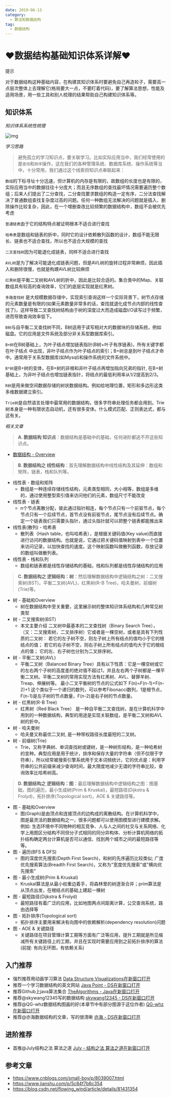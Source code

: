 ```yaml
---
date: 2019-06-13
category:
  - 算法和数据结构
tag:
  - 数据结构
---
```

# ♥数据结构基础知识体系详解♥ 

提示

对于数据结构这种基础内容，在构建其知识体系时要避免自己再造轮子，需要高一点层次整体上去理解它(格局要大一点，不要盯着代码)，要了解算法思想，性能及适用场景，用一些工具和别人梳理的结果帮助自己构建知识体系等。

## 知识体系

*知识体系系统性梳理*

![img](https://www.pdai.tech/images/alg/alg-overview-x.png)

*学习思路*

> 避免孤立的学习知识点，要关联学习。比如实际应用当中，我们经常使用的是`查找`和`排序`操作，这在我们的各种管理系统、数据库系统、操作系统等当中，十分常用，我们通过这个线索将知识点串联起来：

`数组`的下标寻址十分迅速，但计算机的内存是有限的，故数组的长度也是有限的，实际应用当中的数据往往十分庞大；而且无序数组的查找最坏情况需要遍历整个数组；后来人们提出了二分查找，二分查找要求数组的构造一定有序，二分法查找解决了普通数组查找复杂度过高的问题。任何一种数组无法解决的问题就是插入、删除操作比较复杂，因此，在一个增删查改比较频繁的数据结构中，数组不会被优先考虑

`普通链表`由于它的结构特点被证明根本不适合进行查找

`哈希表`是数组和链表的折中，同时它的设计依赖散列函数的设计，数组不能无限长、链表也不适合查找，所以也不适合大规模的查找

`二叉查找树`因为可能退化成链表，同样不适合进行查找

`AVL树`是为了解决可能退化成链表问题，但是AVL树的旋转过程非常麻烦，因此插入和删除很慢，也就是构建AVL树比较麻烦

`红黑树`是平衡二叉树和AVL树的折中，因此是比较合适的。集合类中的Map、关联数组具有较高的查询效率，它们的底层实现就是红黑树。

`多路查找树` 是大规模数据存储中，实现索引查询这样一个实际背景下，树节点存储的元素数量是有限的(如果元素数量非常多的话，查找就退化成节点内部的线性查找了)，这样导致二叉查找树结构由于树的深度过大而造成磁盘I/O读写过于频繁，进而导致查询效率低下。

`B树`与自平衡二叉查找树不同，B树适用于读写相对大的数据块的存储系统，例如磁盘。它的应用是文件系统及部分非关系型数据库索引。

`B+树`在B树基础上，为叶子结点增加链表指针(B树+叶子有序链表)，所有关键字都在叶子结点 中出现，非叶子结点作为叶子结点的索引；B+树总是到叶子结点才命中。通常用于关系型数据库(如Mysql)和操作系统的文件系统中。

`B*树`是B+树的变体，在B+树的非根和非叶子结点再增加指向兄弟的指针, 在B+树基础上，为非叶子结点也增加链表指针，将结点的最低利用率从1/2提高到2/3。

`R树`是用来做空间数据存储的树状数据结构。例如给地理位置，矩形和多边形这类多维数据建立索引。

`Trie树`是自然语言处理中最常用的数据结构，很多字符串处理任务都会用到。Trie树本身是一种有限状态自动机，还有很多变体。什么模式匹配、正则表达式，都与这有关。

*相关文章*

> **A. 数据结构 知识点**：数据结构是基础中的基础，任何进阶都逃不开这些知识点。

- [数据结构 - Overview]()

> **B. 数据结构之 线性结构**：首先理解数据结构中线性结构及其延伸：数组和矩阵，链表，栈和队列等。

- 线性表 - 数组和矩阵
  - 数组是一种连续存储线性结构，元素类型相同，大小相等，数组是多维的，通过使用整型索引值来访问他们的元素，数组尺寸不能改变
- 线性表 - 链表
  - n个节点离散分配，彼此通过指针相连，每个节点只有一个前驱节点，每个节点只有一个后续节点，首节点没有前驱节点，尾节点没有后续节点。确定一个链表我们只需要头指针，通过头指针就可以把整个链表都能推出来
- 线性表(散列) - 哈希表
  - 散列表（Hash table，也叫哈希表），是根据关键码值(Key value)而直接进行访问的数据结构。也就是说，它通过把关键码值映射到表中一个位置来访问记录，以加快查找的速度。这个映射函数叫做散列函数，存放记录的数组叫做散列表。
- 线性表 - 栈和队列
  - 数组和链表都是线性存储结构的基础，栈和队列都是线性存储结构的应用

> **C. 数据结构之 逻辑结构：树**：然后理解数据结构中逻辑结构之树：二叉搜索树(BST)，平衡二叉树(AVL)，红黑树(R-B Tree)，哈夫曼树，前缀树(Trie)等。

- 树 - 基础和Overview
  - 树在数据结构中至关重要，这里展示树的整体知识体系结构和几种常见树类型
- 树 - 二叉搜索树(BST)
  - 本文主要介绍 二叉树中最基本的二叉查找树（Binary Search Tree），（又：二叉搜索树，二叉排序树）它或者是一棵空树，或者是具有下列性质的二叉树： 若它的左子树不空，则左子树上所有结点的值均小于它的根结点的值； 若它的右子树不空，则右子树上所有结点的值均大于它的根结点的值； 它的左、右子树也分别为二叉排序树。
- 树 - 平衡二叉树(AVL)
  - 平衡二叉树（Balanced Binary Tree）具有以下性质：它是一棵空树或它的左右两个子树的高度差的绝对值不超过1，并且左右两个子树都是一棵平衡二叉树。平衡二叉树的常用实现方法有红黑树、AVL、替罪羊树、Treap、伸展树等。 最小二叉平衡树的节点的公式如下 F(n)=F(n-1)+F(n-2)+1 这个类似于一个递归的数列，可以参考Fibonacci数列，1是根节点，F(n-1)是左子树的节点数量，F(n-2)是右子树的节点数量。
- 树 - 红黑树(R-B Tree)
  - 红黑树（Red Black Tree） 是一种自平衡二叉查找树，是在计算机科学中用到的一种数据结构，典型的用途是实现关联数组，是平衡二叉树和AVL树的折中。
- 树 - 哈夫曼树
  - 哈夫曼又称最优二叉树, 是一种带权路径长度最短的二叉树。
- 树 - 前缀树(Trie)
  - Trie，又称字典树、单词查找树或键树，是一种树形结构，是一种哈希树的变种。典型应用是用于统计，排序和保存大量的字符串（但不仅限于字符串），所以经常被搜索引擎系统用于文本词频统计。它的优点是：利用字符串的公共前缀来减少查询时间，最大限度地减少无谓的字符串比较，查询效率比哈希树高。

> **D. 数据结构之 逻辑结构：图**：最后理解数据结构中逻辑结构之图：图基础，图的遍历，最小生成树(Prim & Kruskal)，最短路径(Dijkstra & Frolyd)，拓扑排序(Topological sort)，AOE & 关键路径等。

- 图 - 基础和Overview
  - 图(Graph)是由顶点和连接顶点的边构成的离散结构。在计算机科学中，图是最灵活的数据结构之一，很多问题都可以使用图模型进行建模求解。例如: 生态环境中不同物种的相互竞争、人与人之间的社交与关系网络、化学上用图区分结构不同但分子式相同的同分异构体、分析计算机网络的拓扑结构确定两台计算机是否可以通信、找到两个城市之间的最短路径等等。
- 图 - 遍历(BFS & DFS)
  - 图的深度优先搜索(Depth First Search)，和树的先序遍历比较类似; 广度优先搜索算法(Breadth First Search)，又称为"宽度优先搜索"或"横向优先搜索"
- 图 - 最小生成树(Prim & Kruskal)
  - Kruskal算法是从最小权重边着手，将森林里的树逐渐合并；prim算法是从顶点出发，在根结点的基础上建起一棵树
- 图 - 最短路径(Dijkstra & Frolyd)
  - 最短路径有着广泛的应用，比如地图两点间距离计算，公交查询系统，路由选择等
- 图 - 拓扑排序(Topological sort)
  - 拓扑排序主要用来解决有向图中的依赖解析(dependency resolution)问题
- 图 - AOE & 关键路径
  - 关键路径在项目管理计算工期等方面有广泛等应用，提升工期就是所见缩减所有关键路径上的工期，并且在实现时需要应用到之前拓扑排序的算法(前提: 有向无环图，有依赖关系)

## 入门推荐

- 强烈推荐用动画学习算法 [Data Structure Visualizations在新窗口打开](https://www.cs.usfca.edu/~galles/visualization/Algorithms.html)
- 推荐一个学习数据结构的英文网站 [Java Point - DS在新窗口打开](https://www.javatpoint.com/data-structure-tutorial)
- 推荐Github上java算法集合 [TheAlgorithms - Java在新窗口打开](https://github.com/TheAlgorithms/Java)
- 推荐@skywang12345写的数据结构 [skywang12345 - DS在新窗口打开](https://www.cnblogs.com/skywang12345/p/3603935.html)
- 推荐@QG-whz数据结构图画的好(本章节中有部分图源于这位作者) [QG-whz在新窗口打开](https://www.cnblogs.com/QG-whz/p/5170147.html)
- 推荐@亦海数据结构的文章，写的很清晰 [亦海 - DS在新窗口打开](https://www.cnblogs.com/lisen10/category/1415992.html)

## 进阶推荐

- 首推@July结构之法 算法之道 [July - 结构之法 算法之道在新窗口打开](https://blog.csdn.net/v_JULY_v)

## 参考文章

- https://www.cnblogs.com/small-boy/p/8039007.html
- https://www.jianshu.com/p/5c84f7b6c354
- https://blog.csdn.net/flowing_wind/article/details/81431354
